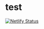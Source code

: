 # test
[![Netlify Status](https://api.netlify.com/api/v1/badges/0995b6b0-44c0-41de-8d56-036412d92e1b/deploy-status)](https://app.netlify.com/sites/dazzling-sinoussi-d52751/deploys)
